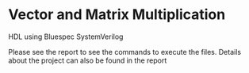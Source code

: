 # Vector and Matrix Multiplication
HDL using Bluespec SystemVerilog

Please see the report to see the commands to execute the files. Details about the project can also be found in the report

